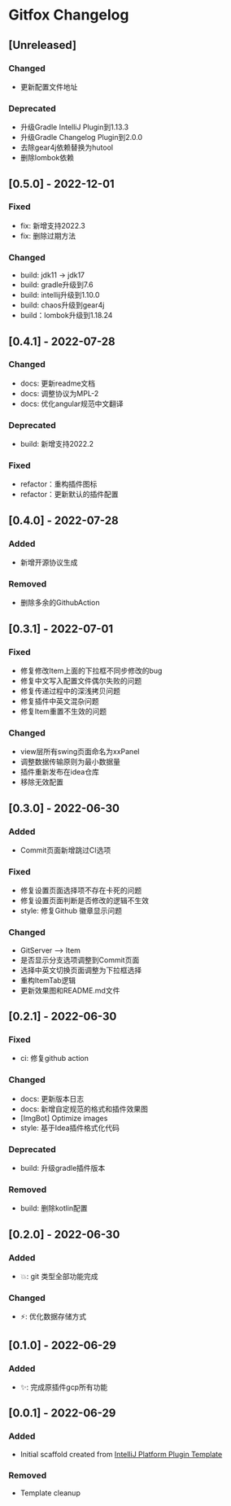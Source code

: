 <!-- Keep a Changelog guide -> https://keepachangelog.com -->

# Gitfox Changelog

## [Unreleased]

### Changed

- 更新配置文件地址

### Deprecated

- 升级Gradle IntelliJ Plugin到1.13.3
- 升级Gradle Changelog Plugin到2.0.0
- 去除gear4j依赖替换为hutool
- 删除lombok依赖


## [0.5.0] - 2022-12-01

### Fixed

- fix: 新增支持2022.3
- fix: 删除过期方法

### Changed

- build: jdk11 -> jdk17
- build: gradle升级到7.6
- build: intellij升级到1.10.0
- build: chaos升级到gear4j
- build：lombok升级到1.18.24

## [0.4.1] - 2022-07-28
### Changed
- docs: 更新readme文档
- docs: 调整协议为MPL-2
- docs: 优化angular规范中文翻译

### Deprecated
- build: 新增支持2022.2

### Fixed
- refactor：重构插件图标
- refactor：更新默认的插件配置

## [0.4.0] - 2022-07-28
### Added
- 新增开源协议生成

### Removed
- 删除多余的GithubAction

## [0.3.1] - 2022-07-01
### Fixed
- 修复修改Item上面的下拉框不同步修改的bug
- 修复中文写入配置文件偶尔失败的问题
- 修复传递过程中的深浅拷贝问题
- 修复插件中英文混杂问题
- 修复Item重置不生效的问题

### Changed
- view层所有swing页面命名为xxPanel
- 调整数据传输原则为最小数据量
- 插件重新发布在idea仓库
- 移除无效配置

## [0.3.0] - 2022-06-30
### Added
- Commit页面新增跳过CI选项

### Fixed
- 修复设置页面选择项不存在卡死的问题
- 修复设置页面判断是否修改的逻辑不生效
- style: 修复Github 徽章显示问题

### Changed
- GitServer --> Item
- 是否显示分支选项调整到Commit页面
- 选择中英文切换页面调整为下拉框选择
- 重构ItemTab逻辑
- 更新效果图和README.md文件

## [0.2.1] - 2022-06-30
### Fixed
- ci: 修复github action

### Changed
- docs: 更新版本日志
- docs: 新增自定规范的格式和插件效果图
- [ImgBot] Optimize images
- style: 基于Idea插件格式化代码

### Deprecated
- build: 升级gradle插件版本

### Removed
- build: 删除kotlin配置

## [0.2.0] - 2022-06-30
### Added
- 💥: git 类型全部功能完成

### Changed
- ⚡️: 优化数据存储方式

## [0.1.0] - 2022-06-29
### Added
- ✨: 完成原插件gcp所有功能

## [0.0.1] - 2022-06-29
### Added
- Initial scaffold created
  from [IntelliJ Platform Plugin Template](https://github.com/JetBrains/intellij-platform-plugin-template)

### Removed
- Template cleanup